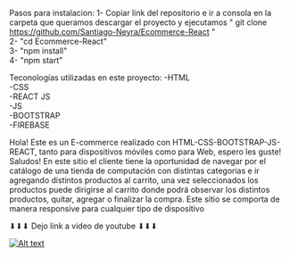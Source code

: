 
Pasos para instalacion:
1- Copiar link del repositorio e ir a consola en la carpeta que queramos descargar el proyecto y ejecutamos
" git clone https://github.com/Santiago-Neyra/Ecommerce-React " <br>
2- "cd Ecommerce-React" <br>
3- "npm install" <br>
4- "npm start" <br>

Teconologías utilizadas en este proyecto:
-HTML <br>
-CSS  <br>
-REACT JS <br>
-JS <br>
-BOOTSTRAP <br>
-FIREBASE 



Hola! Este es un E-commerce realizado con HTML-CSS-BOOTSTRAP-JS-REACT, tanto para dispositivos móviles como para Web, espero les guste! Saludos!
En este sitio el cliente tiene la oportunidad de navegar por el catálogo de una tienda de computación con distintas categorias e ir agregando distintos productos al carrito, una vez seleccionados los productos puede dirigirse al carrito donde podrá observar los distintos productos, quitar, agregar o finalizar la compra.
Este sitio se comporta de manera responsive para cualquier tipo de dispositivo

⬇⬇⬇ Dejo link a video de youtube ⬇⬇⬇

[![Alt text](https://img.youtube.com/vi/V_XnM-mkGls/0.jpg)](https://www.youtube.com/watch?v=V_XnM-mkGls)
